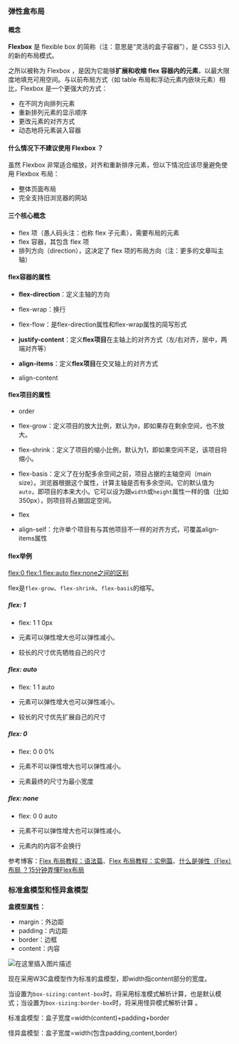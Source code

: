 ### 弹性盒布局

#### 概念

**Flexbox** 是 flexible box 的简称（注：意思是“灵活的盒子容器”），是 CSS3 引入的新的布局模式。

之所以被称为 Flexbox ，是因为它能够**扩展和收缩 flex 容器内的元素**，以最大限度地填充可用空间。与以前布局方式（如 table 布局和浮动元素内嵌块元素）相比，Flexbox 是一个更强大的方式：

- 在不同方向排列元素
- 重新排列元素的显示顺序
- 更改元素的对齐方式
- 动态地将元素装入容器

#### 什么情况下不建议使用 Flexbox ？

虽然 Flexbox 非常适合缩放，对齐和重新排序元素，但以下情况应该尽量避免使用 Flexbox 布局：

- 整体页面布局
- 完全支持旧浏览器的网站

#### 三个核心概念

- flex 项（愚人码头注：也称 flex 子元素），需要布局的元素
- flex 容器，其包含 flex 项
- 排列方向（direction），这决定了 flex 项的布局方向（注：更多的文章叫主轴） 

#### flex容器的属性

- **flex-direction**：定义主轴的方向

- flex-wrap：换行

- flex-flow：是flex-direction属性和flex-wrap属性的简写形式

- **justify-content**：定义**flex项目**在主轴上的对齐方式（左/右对齐，居中，两端对齐等）

- **align-items**：定义**flex项目**在交叉轴上的对齐方式

- align-content

#### flex项目的属性

- order

- flex-grow：定义项目的放大比例，默认为`0`，即如果存在剩余空间，也不放大。

- flex-shrink：定义了项目的缩小比例，默认为1，即如果空间不足，该项目将缩小。

- flex-basis：定义了在分配多余空间之前，项目占据的主轴空间（main size）。浏览器根据这个属性，计算主轴是否有多余空间。它的默认值为`auto`，即项目的本来大小。它可以设为跟`width`或`height`属性一样的值（比如350px），则项目将占据固定空间。

- flex

- align-self：允许单个项目有与其他项目不一样的对齐方式，可覆盖align-items属性

#### flex举例

[flex:0 flex:1 flex:auto flex:none之间的区别](https://blog.csdn.net/mozhu1997/article/details/109023858)

flex是`flex-grow`、`flex-shrink`、`flex-basis`的缩写。

##### flex: 1 

- flex: 1 1 0px

- 元素可以弹性增大也可以弹性减小。
- 较长的尺寸优先牺牲自己的尺寸 

##### flex: auto

- flex: 1 1 auto

- 元素可以弹性增大也可以弹性减小。
- 较长的尺寸优先扩展自己的尺寸 

##### flex: 0

- flex: 0 0 0%

- 元素不可以弹性增大也可以弹性减小。
- 元素最终的尺寸为最小宽度 

##### flex: none

- flex: 0 0 auto

- 元素不可以弹性增大也可以弹性减小。
- 元素内的内容不会换行 

参考博客：[Flex 布局教程：语法篇](http://www.ruanyifeng.com/blog/2015/07/flex-grammar.html)、[Flex 布局教程：实例篇](http://www.ruanyifeng.com/blog/2015/07/flex-examples.html)、[什么是弹性（Flex）布局 ？15分钟弄懂Flex布局](https://zhuanlan.zhihu.com/p/139678377)

### 标准盒模型和怪异盒模型

**盒模型属性：**

 - margin：外边距
 - padding：内边距
 - border：边框
 - content：内容

![在这里插入图片描述](https://img-blog.csdnimg.cn/20201020165516448.png?x-oss-process=image/watermark,type_ZmFuZ3poZW5naGVpdGk,shadow_10,text_aHR0cHM6Ly9ibG9nLmNzZG4ubmV0L3dlaXhpbl80Mzk3MzQxNQ==,size_16,color_FFFFFF,t_70#pic_center)



现在采用W3C盒模型作为标准的盒模型，即width指content部分的宽度。

当设置为`box-sizing:content-box`时，将采用标准模式解析计算，也是默认模式；当设置为`box-sizing:border-box`时，将采用怪异模式解析计算 。



标准盒模型：盒子宽度=width(content)+padding+border

怪异盒模型：盒子宽度=width(包含padding,content,border)
